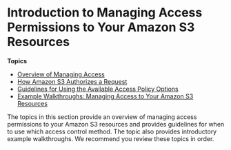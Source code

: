 # Introduction to Managing Access Permissions to Your Amazon S3 Resources<a name="intro-managing-access-s3-resources"></a>

**Topics**
+ [Overview of Managing Access](access-control-overview.md)
+ [How Amazon S3 Authorizes a Request](how-s3-evaluates-access-control.md)
+ [Guidelines for Using the Available Access Policy Options](access-policy-alternatives-guidelines.md)
+ [Example Walkthroughs: Managing Access to Your Amazon S3 Resources](example-walkthroughs-managing-access.md)

The topics in this section provide an overview of managing access permissions to your Amazon S3 resources and provides guidelines for when to use which access control method\. The topic also provides introductory example walkthroughs\. We recommend you review these topics in order\.